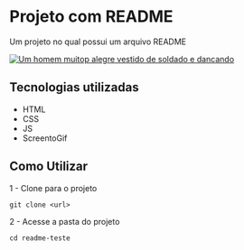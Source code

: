# Projeto com README
Um projeto no qual possui um arquivo README

[<img src="./Soldado.gif" alt="Um homem muitop alegre vestido de soldado e dancando">](https://google.com)

## Tecnologias utilizadas
- HTML
- CSS
- JS
- ScreentoGif
## Como Utilizar

1 - Clone para o projeto
```
git clone <url>
```

2 - Acesse a pasta do projeto
```
cd readme-teste
```